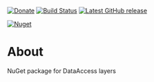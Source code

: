 [![Donate](https://img.shields.io/badge/-%E2%99%A5%20Donate-%23ff69b4)](https://hmlendea.go.ro/fund.html) [![Build Status](https://github.com/hmlendea/nucidal/actions/workflows/dotnet.yml/badge.svg)](https://github.com/hmlendea/nucidal/actions/workflows/dotnet.yml) [![Latest GitHub release](https://img.shields.io/github/v/release/hmlendea/sokogrump)](https://github.com/hmlendea/sokogrump/releases/latest)

[![Nuget](https://img.shields.io/nuget/v/NuciDAL.svg?label=NuciDAL)](https://www.nuget.org/packages/NuciDAL)

# About

NuGet package for DataAccess layers
